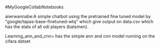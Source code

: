 #MyGoogleCollabNotebooks

aiwrwannabe:A simple chatbot using the pretrained fine tuned model by "google/tapas-base-finetuned-wtq" which give output on data.csv which has the stats of all odi players (batsmen).

Learning_ann_and_cnn= has the simple ann and cnn model running on the cifara datset
